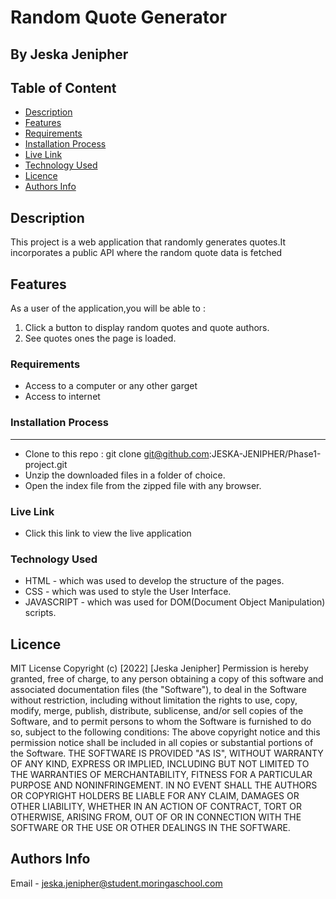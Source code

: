 # Random Quote Generator

## By Jeska Jenipher

## Table of Content

- [Description](#description)
- [Features](#features)
- [Requirements](#requirements)
- [Installation Process](#installation-Process)
- [Live Link](#Live-Link)
- [Technology Used](#technology-Used)
- [Licence](#licence)
- [Authors Info](#Authors-Info)

## Description

 <p>This project is a web application that randomly generates quotes.It incorporates a public API where the random quote data is fetched </p>

## Features

As a user of the application,you will be able to :

1. Click a button to display random quotes and quote authors.
2. See quotes ones the page is loaded.

### Requirements

- Access to a computer or any other garget
- Access to internet

### Installation Process

---

- Clone to this repo : git clone git@github.com:JESKA-JENIPHER/Phase1-project.git
- Unzip the downloaded files in a folder of choice.
- Open the index file from the zipped file with any browser.

### Live Link

- Click this link to view the live application

### Technology Used

- HTML - which was used to develop the structure of the pages.
- CSS - which was used to style the User Interface.
- JAVASCRIPT - which was used for DOM(Document Object Manipulation) scripts.

## Licence

MIT License
Copyright (c) [2022] [Jeska Jenipher]
Permission is hereby granted, free of charge, to any person obtaining a copy
of this software and associated documentation files (the "Software"), to deal
in the Software without restriction, including without limitation the rights
to use, copy, modify, merge, publish, distribute, sublicense, and/or sell
copies of the Software, and to permit persons to whom the Software is
furnished to do so, subject to the following conditions:
The above copyright notice and this permission notice shall be included in all
copies or substantial portions of the Software.
THE SOFTWARE IS PROVIDED "AS IS", WITHOUT WARRANTY OF ANY KIND, EXPRESS OR
IMPLIED, INCLUDING BUT NOT LIMITED TO THE WARRANTIES OF MERCHANTABILITY,
FITNESS FOR A PARTICULAR PURPOSE AND NONINFRINGEMENT. IN NO EVENT SHALL THE
AUTHORS OR COPYRIGHT HOLDERS BE LIABLE FOR ANY CLAIM, DAMAGES OR OTHER
LIABILITY, WHETHER IN AN ACTION OF CONTRACT, TORT OR OTHERWISE, ARISING FROM,
OUT OF OR IN CONNECTION WITH THE SOFTWARE OR THE USE OR OTHER DEALINGS IN THE
SOFTWARE.

## Authors Info

Email - jeska.jenipher@student.moringaschool.com

